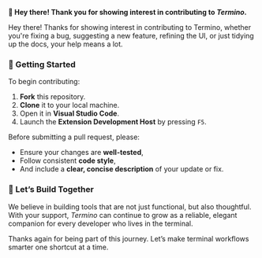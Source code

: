 **👋 Hey there! Thank you for showing interest in contributing to *Termino*.**

Hey there! Thanks for showing interest in contributing to Termino, whether you're fixing a bug, suggesting a new feature, refining the UI, or just tidying up the docs, your help means a lot.

### 🔧 Getting Started

To begin contributing:

1. **Fork** this repository.
2. **Clone** it to your local machine.
3. Open it in **Visual Studio Code**.
4. Launch the **Extension Development Host** by pressing `F5`.

Before submitting a pull request, please:

* Ensure your changes are **well-tested**,
* Follow consistent **code style**,
* And include a **clear, concise description** of your update or fix.

### 🤝 Let’s Build Together

We believe in building tools that are not just functional, but also thoughtful. With your support, *Termino* can continue to grow as a reliable, elegant companion for every developer who lives in the terminal.

Thanks again for being part of this journey. Let’s make terminal workflows smarter one shortcut at a time.


